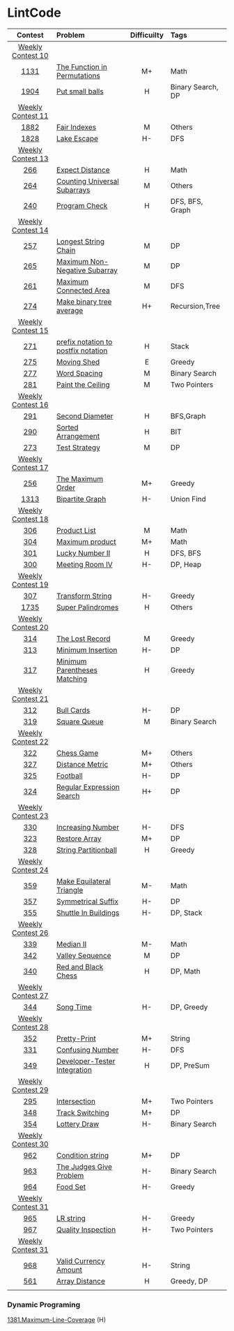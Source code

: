 # LintCode

|Contest | Problem | Difficuilty  | Tags |
| :------------:|:------------ |:---------------:| :-----|
| [Weekly Contest 10](https://www.lintcode.com/contest/89/) ||||
|[1131](https://www.lintcode.com/problem/the-function-in-permutations)|[The Function in Permutations](https://github.com/wisdompeak/LintCode/tree/master/Math/1131.The-Function-in-Permutations)|M+|Math|
|[1904](https://www.lintcode.com/problem/put-small-ball)|[Put small balls](https://github.com/wisdompeak/LintCode/tree/master/Binary-Search/1904.Put-small-balls)|H|Binary Search, DP|
| [Weekly Contest 11](https://www.lintcode.com/contest/90/) ||||
|[1882](https://www.lintcode.com/problem/fair-indexes)|[Fair Indexes](https://github.com/wisdompeak/LintCode/tree/master/Others/1882.Fair-Indexes)|M|Others|
|[1828](https://www.lintcode.com/problem/lake-escape)|[Lake Escape](https://github.com/wisdompeak/LintCode/tree/master/DFS/1828.Lake-Escape)|H-|DFS|
| [Weekly Contest 13](https://www.lintcode.com/contest/92/) ||||
|[266](https://www.lintcode.com/problem/expect-distance/)|[Expect Distance](https://github.com/wisdompeak/LintCode/tree/master/Math/266.Expect-Distance)|H|Math|
|[264](https://www.lintcode.com/problem/counting-universal-subarrays)|[Counting Universal Subarrays](https://github.com/wisdompeak/LintCode/tree/master/Others/264.Counting-Universal-Subarrays)|M|Others|
|[240](https://www.lintcode.com/problem/program-check/)|[Program Check](https://github.com/wisdompeak/LintCode/tree/master/DFS/240.Program-Check)|H|DFS, BFS, Graph|
| [Weekly Contest 14](https://www.lintcode.com/contest/93/) ||||
|[257](https://www.lintcode.com/problem/longest-string-chain/)|[Longest String Chain](https://github.com/wisdompeak/LintCode/tree/master/DP/257.Longest-String-Chain)|M|DP|
|[265](https://www.lintcode.com/problem/maximum-non-negative-subarray)|[Maximum Non-Negative Subarray](https://github.com/wisdompeak/LintCode/tree/master/DP/265.Maximum-Non-Negative-Subarray)|M|DP|
|[261](https://www.lintcode.com/problem/maximum-connected-area/)|[Maximum Connected Area](https://github.com/wisdompeak/LintCode/tree/master/DFS/261.Maximum-Connected-Area)|M|DFS|
|[274](https://www.lintcode.com/problem/make-binary-tree-average/)|[Make binary tree average](https://github.com/wisdompeak/LintCode/tree/master/Recursion/274.Make-binary-tree-average)|H+|Recursion,Tree|
| [Weekly Contest 15](https://www.lintcode.com/contest/94/) ||||
|[271](https://www.lintcode.com/problem/prefix-notation-to-postfix-notation/)|[prefix notation to postfix notation](https://github.com/wisdompeak/LintCode/tree/master/Stack/271.prefix-notation-to-postfix-notation)|H|Stack|
|[275](https://www.lintcode.com/problem/moving-shed)|[Moving Shed](https://github.com/wisdompeak/LintCode/tree/master/Greedy/275.Moving-Shed)|E|Greedy|
|[277](https://www.lintcode.com/problem/word-spacing/)|[Word Spacing](https://github.com/wisdompeak/LintCode/tree/master/Binary-Search/277.Word-Spacing)|M|Binary Search|
|[281](https://www.lintcode.com/problem/paint-the-ceiling)|[Paint the Ceiling](https://github.com/wisdompeak/LintCode/tree/master/Two_Pointers/281.Paint-the-Ceiling)|M|Two Pointers|
| [Weekly Contest 16](https://www.lintcode.com/contest/95/) ||||
|[291](https://www.lintcode.com/problem/second-diameter/)|[Second Diameter](https://github.com/wisdompeak/LintCode/tree/master/BFS/291.Second-Diameter)|H|BFS,Graph|
|[290](https://www.lintcode.com/problem/sorted-arrangement)|[Sorted Arrangement](https://github.com/wisdompeak/LintCode/tree/master/SegmentTree/290.Sorted-Arrangement)|H|BIT|
|[273](https://www.lintcode.com/problem/test-strategy/)|[Test Strategy](https://github.com/wisdompeak/LintCode/tree/master/DP/273.Test-Strategy)|M|DP|
| [Weekly Contest 17](https://www.lintcode.com/contest/96/) ||||
|[256](https://www.lintcode.com/problem/the-maximum-order/)|[The Maximum Order](https://github.com/wisdompeak/LintCode/tree/master/Greedy/256.The-Maximum-Order)|M+|Greedy|
|[1313](https://www.lintcode.com/problem/bipartite-graph/)|[Bipartite Graph](https://github.com/wisdompeak/LintCode/tree/master/Union_find/1313.Bipartite-Graph)|H-|Union Find|
| [Weekly Contest 18](https://www.lintcode.com/contest/97/) ||||
|[306](https://www.lintcode.com/problem/product-list)|[Product List](https://github.com/wisdompeak/LintCode/tree/master/Math/306.Product-List)|M|Math|
|[304](https://www.lintcode.com/problem/maximum-product)|[Maximum product](https://github.com/wisdompeak/LintCode/tree/master/Math/304.Maximum-product)|M+|Math|
|[301](https://www.lintcode.com/problem/lucky-number-ii/)|[Lucky Number II](https://github.com/wisdompeak/LintCode/tree/master/DFS/301.Lucky-Number-II)|H|DFS, BFS|
|[300](https://www.lintcode.com/problem/meeting-room-iv)|[Meeting Room IV](https://github.com/wisdompeak/LintCode/tree/master/DP/300.Meeting-Room-IV)|H-|DP, Heap|
| [Weekly Contest 19](https://www.lintcode.com/contest/98/) ||||
|[307](https://www.lintcode.com/problem/transform-string/)|[Transform String](https://github.com/wisdompeak/LintCode/tree/master/Greedy/307.Transform-String)|H-|Greedy|
|[1735](https://www.lintcode.com/problem/super-palindromes/)|[Super Palindromes](https://github.com/wisdompeak/LintCode/tree/master/Others/1735.Super-Palindromes)|H|Others|
| [Weekly Contest 20](https://www.lintcode.com/contest/99/) ||||
|[314](https://www.lintcode.com/problem/the-lost-record/)|[The Lost Record](https://github.com/wisdompeak/LintCode/tree/master/Greedy/314.The-Lost-Record)|M|Greedy|
|[313](https://www.lintcode.com/problem/minimum-insertion/)|[Minimum Insertion](https://github.com/wisdompeak/LintCode/tree/master/DP/313.Minimum-Insertion)|H-|DP|
|[317](https://www.lintcode.com/problem/minimum-parentheses-matching)|[Minimum Parentheses Matching](https://github.com/wisdompeak/LintCode/tree/master/Greedy/317.Minimum-Parentheses-Matching)|H|Greedy|
| [Weekly Contest 21](https://www.lintcode.com/contest/100/) ||||
|[312](https://www.lintcode.com/problem/bull-cards/)|[Bull Cards](https://github.com/wisdompeak/LintCode/tree/master/DP/312.Bull-Cards)|H-|DP|
|[319](https://www.lintcode.com/problem/square-queue/)|[Square Queue](https://github.com/wisdompeak/LintCode/tree/master/Binary-Search/319.Square-Queue)|M|Binary Search|
| [Weekly Contest 22](https://www.lintcode.com/contest/101/) ||||
|[322](https://www.lintcode.com/problem/chess-game/)|[Chess Game](https://github.com/wisdompeak/LintCode/tree/master/Others/322.Chess-Game)|M+|Others|
|[327](https://www.lintcode.com/problem/distance-metrics/)|[Distance Metric](https://github.com/wisdompeak/LintCode/tree/master/Others/327.Distance-Metrics)|M+|Others|
|[325](https://www.lintcode.com/problem/Football/)|[Football](https://github.com/wisdompeak/LintCode/tree/master/DP/325.Football)|H-|DP|
|[324](https://www.lintcode.com/problem/regular-expression-search/)|[Regular Expression Search](https://github.com/wisdompeak/LintCode/tree/master/DP/324.Regular-Expression-Search)|H+|DP|
| [Weekly Contest 23](https://www.lintcode.com/contest/102/) ||||
|[330](https://www.lintcode.com/problem/increasing-number/)|[Increasing Number](https://github.com/wisdompeak/LintCode/tree/master/DFS/330.Increasing-Number)|H-|DFS|
|[323](https://www.lintcode.com/problem/restorearray/)|[Restore Array](https://github.com/wisdompeak/LintCode/tree/master/DP/332.Restore-Array)|M+|DP|
|[328](https://www.lintcode.com/problem/string-partition/)|[String Partitionball](https://github.com/wisdompeak/LintCode/tree/master/Greedy/328.String-Partition)|H|Greedy|
| [Weekly Contest 24](https://www.lintcode.com/contest/103/) ||||
|[359](https://www.lintcode.com/problem/makeequilateraltriangle/)|[Make Equilateral Triangle](https://github.com/wisdompeak/LintCode/tree/master/Math/359.Make-Equilateral-Triangle)|M-|Math|
|[357](https://www.lintcode.com/problem/symmetrical-suffix/)|[Symmetrical Suffix](https://github.com/wisdompeak/LintCode/tree/master/DP/357.Symmetrical-Suffix)|H-|DP|
|[355](https://www.lintcode.com/problem/shuttleinbuildings/)|[Shuttle In Buildings](https://github.com/wisdompeak/LintCode/tree/master/DP/355.Shuttle-In-Buildings)|H-|DP, Stack|
| [Weekly Contest 26](https://www.lintcode.com/contest/105/) ||||
|[339](https://www.lintcode.com/problem/median-ii/)|[Median II](https://github.com/wisdompeak/LintCode/tree/master/Others/339.Median-II)|M-|Math|
|[342](https://www.lintcode.com/problem/valley-sequence/)|[Valley Sequence](https://github.com/wisdompeak/LintCode/tree/master/DP/342.Valley-sequence)|M|DP|
|[340](https://www.lintcode.com/problem/red-and-black-chess/)|[Red and Black Chess](https://github.com/wisdompeak/LintCode/tree/master/DP/340.Red-and-Black-Chess)|H|DP, Math|
| [Weekly Contest 27](https://www.lintcode.com/contest/106/) ||||
|[344](https://www.lintcode.com/problem/song-time/)|[Song Time](https://github.com/wisdompeak/LintCode/tree/master/DP/344.Song-Time)|H-|DP, Greedy|
| [Weekly Contest 28](https://www.lintcode.com/contest/107/) ||||
|[352](https://www.lintcode.com/problem/prettyprint/)|[Pretty-Print](https://github.com/wisdompeak/LintCode/tree/master/String/352.Pretty-Print)|M+|String|
|[331](https://www.lintcode.com/problem/confusing-number/)|[Confusing Number](https://github.com/wisdompeak/LintCode/tree/master/DFS/331.Confusing-Number)|H-|DFS|
|[349](https://www.lintcode.com/problem/developer-tester-integration/)|[Developer-Tester Integration](https://github.com/wisdompeak/LintCode/tree/master/DP/349.Developer-Tester-Integration)|H|DP, PreSum|
| [Weekly Contest 29](https://www.lintcode.com/contest/108/) ||||
|[295](https://www.lintcode.com/problem/intersection/)|[Intersection](https://github.com/wisdompeak/LintCode/tree/master/Two_Pointers/295.Intersection)|M+|Two Pointers|
|[348](https://www.lintcode.com/problem/trackswitching/)|[Track Switching](https://github.com/wisdompeak/LintCode/tree/master/DP/348.TrackSwitching)|M+|DP|
|[354](https://www.lintcode.com/problem/lottery-draw/)|[Lottery Draw](https://github.com/wisdompeak/LintCode/tree/master/Binary-Search/354.lottery-draw)|H-|Binary Search|
| [Weekly Contest 30](https://www.lintcode.com/contest/109/) ||||
|[962](https://www.lintcode.com/problem/condition-string/)|[Condition string](https://github.com/wisdompeak/LintCode/tree/master/DP/962.Condition-string)|M+|DP|
|[963](https://www.lintcode.com/problem/the-judges-give-problem/)|[The Judges Give Problem](https://github.com/wisdompeak/LintCode/tree/master/Binary-Search/963.The-Judges-Give-Problem)|H-|Binary Search|
|[964](https://www.lintcode.com/problem/food-set/)|[Food Set](https://github.com/wisdompeak/LintCode/tree/master/Greedy/964.Food-Set)|H-|Greedy|
| [Weekly Contest 31](https://www.lintcode.com/contest/111/) ||||
|[965](https://www.lintcode.com/problem/lr-string/)|[LR string](https://github.com/wisdompeak/LintCode/tree/master/Greedy/965.LR-String)|H-|Greedy|
|[967](https://www.lintcode.com/problem/quality-inspection/)|[Quality Inspection](https://github.com/wisdompeak/LintCode/tree/master/Two_Pointers/967.Quality-Inspection)|H-|Two Pointers|
| [Weekly Contest 31](https://www.lintcode.com/contest/112/) ||||
|[968](https://www.lintcode.com/problem/valid-currency-amount/)|[Valid Currency Amount](https://github.com/wisdompeak/LintCode/tree/master/String/968.Valid-Currency-Amount)|H-|String|
|[561](https://www.lintcode.com/problem/array-distance/)|[Array Distance](https://github.com/wisdompeak/LintCode/tree/master/DP/561.Array-Distance)|H|Greedy, DP|
||||

### Dynamic Programing
[1381.Maximum-Line-Coverage](https://github.com/wisdompeak/LintCode/tree/master/DP/1381.Maximum-Line-Coverage) (H)    

